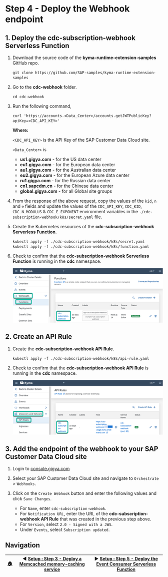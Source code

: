 # Step 4 - Deploy the Webhook endpoint

## 1. Deploy the cdc-subscription-webhook Serverless Function

1. Download the source code of the **kyma-runtime-extension-samples** GitHub repo.

   ```shell
   git clone https://github.com/SAP-samples/kyma-runtime-extension-samples
   ```

2. Go to the **cdc-webhook** folder.

   ```shell
   cd cdc-webhook
   ```

3. Run the following command,

   ```shell
   curl 'https://accounts.<Data_Center>/accounts.getJWTPublicKey?apiKey=<CDC_API_KEY>'
   ```

   **Where:**

   `<CDC_API_KEY>` is the API Key of the SAP Customer Data Cloud site.

   `<Data_Center>` is

   * **us1.gigya.com** - for the US data center
   * **eu1.gigya.com** - for the European data center
   * **au1.gigya.com** - for the Australian data center
   * **eu2.gigya.com** - for the European Azure data center
   * **ru1.gigya.com** - for the Russian data center
   * **cn1.sapcdm.cn** - for the Chinese data center
   * **global.gigya.com** - for all Global site groups

4. From the response of the above request, copy the values of the `kid`, `n` and `e` fields and update the values of the `CDC_API_KEY`, `CDC_KID`, `CDC_N_MODULUS` & `CDC_E_EXPONENT` environment variables in the `./cdc-subscription-webhook/k8s/secret.yaml` file.

5. Create the Kubernetes resources of the **cdc-subscription-webhook Serverless Function**.

   ```shell
   kubectl apply -f ./cdc-subscription-webhook/k8s/secret.yaml
   kubectl apply -f ./cdc-subscription-webhook/k8s/function.yaml
   ```

6. Check to confirm that the **cdc-subscription-webhook Serverless Function**  is running in the **cdc** namespace.

   ![Verify resources](../assets/setup-step-4/1.png)

## 2. Create an API Rule

1. Create the **cdc-subscription-webhook API Rule**.

   ```shell
   kubectl apply -f ./cdc-subscription-webhook/k8s/api-rule.yaml
   ```

2. Check to confirm that the **cdc-subscription-webhook API Rule** is running in the **cdc** namespace.

   ![Verify resources](../assets/setup-step-4/2.png)

## 3. Add the endpoint of the webhook to your SAP Customer Data Cloud site

1. Login to [console.gigya.com](https://console.gigya.com/)

2. Select your SAP Customer Data Cloud site and navigate to `Orchestrate` > `Webhooks`.

3. Click on the `Create Webhook` button and enter the following values and click `Save Changes`.

   * For `Name`, enter `cdc-subscription-webhook`.
   * For `Notification URL`, enter the URL of the **cdc-subscription-webhook API Rule** that was created in the previous step above.
   * For `Version`, select `2.0 - Signed with a JWS`.
   * Under `Events`, select `Subscription updated`.

## Navigation

| [:house:](../../README.md) | :arrow_backward: [Setup : Step 3 - Deploy a Memcached memory-caching service](step-3.md) | :arrow_forward: [Setup : Step 5 - Deploy the Event Consumer Serverless Function](step-5.md) |
| -------------------------- | --------------------------------------------------------------------------------- | -------------------------------------------------------------------------------- |

